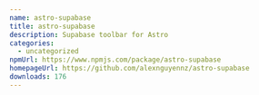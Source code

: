 ```yaml
---
name: astro-supabase
title: astro-supabase
description: Supabase toolbar for Astro
categories:
  - uncategorized
npmUrl: https://www.npmjs.com/package/astro-supabase
homepageUrl: https://github.com/alexnguyennz/astro-supabase
downloads: 176
---
```

